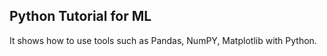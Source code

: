 ## Python Tutorial for ML

It shows how to use tools such as Pandas, NumPY, Matplotlib with Python.
